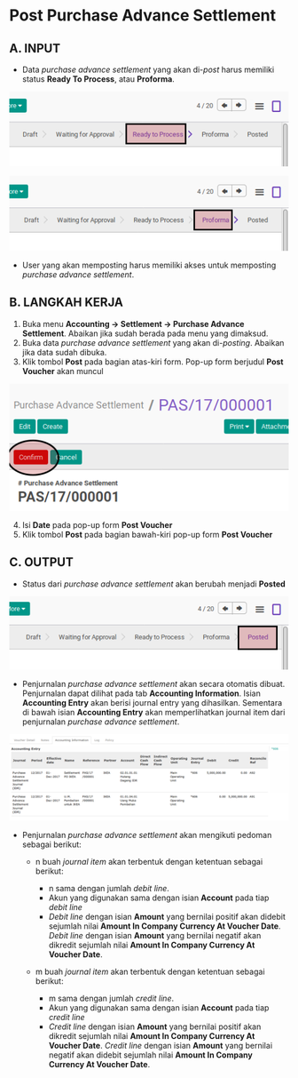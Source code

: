 # Post Purchase Advance Settlement

## A. INPUT

* Data *purchase advance settlement* yang akan di-*post* harus memiliki status **Ready To Process**, atau **Proforma**.

![](../../img/purchase-advance-settlement/status-ready-to-process.png)

![](../../img/purchase-advance-settlement/status-proforma.png)

* User yang akan memposting harus memiliki akses untuk memposting *purchase advance settlement*.

## B. LANGKAH KERJA

1. Buka menu **Accounting -> Settlement -> Purchase Advance Settlement**. Abaikan jika sudah berada pada menu yang dimaksud.
2. Buka data *purchase advance settlement* yang akan di-*posting*. Abaikan jika data sudah dibuka.
3. Klik tombol **Post** pada bagian atas-kiri form. Pop-up form berjudul **Post Voucher**
akan muncul

![](../../img/purchase-advance-settlement/tombol-confirm.png)


4. Isi **Date** pada pop-up form **Post Voucher**
5. Klik tombol **Post** pada bagian bawah-kiri pop-up form **Post Voucher**

## C. OUTPUT

* Status dari *purchase advance settlement* akan berubah menjadi **Posted**

![](../../img/purchase-advance-settlement/status-posted.png)

* Penjurnalan *purchase advance settlement* akan secara otomatis dibuat. Penjurnalan dapat dilihat pada tab **Accounting Information**. Isian **Accounting Entry** akan berisi journal entry yang dihasilkan. Sementara di bawah isian **Accounting Entry** akan memperlihatkan journal item dari penjurnalan *purchase advance settlement*.

![](../../img/purchase-advance-settlement/hasil-penjurnalan.png)

* Penjurnalan *purchase advance settlement* akan mengikuti pedoman sebagai berikut:

    * n buah *journal item* akan terbentuk dengan ketentuan sebagai berikut:

        * n sama dengan jumlah *debit line*.
        * Akun yang digunakan sama dengan isian **Account** pada tiap *debit line*
        * *Debit line* dengan isian **Amount** yang bernilai positif akan didebit sejumlah nilai **Amount In Company Currency At Voucher Date**. *Debit line* dengan isian **Amount** yang bernilai negatif akan dikredit sejumlah nilai **Amount In Company Currency At Voucher Date**.

    * m buah *journal item* akan terbentuk dengan ketentuan sebagai berikut:

        * m sama dengan jumlah *credit line*.
        * Akun yang digunakan sama dengan isian **Account** pada tiap *credit line*
        * *Credit line* dengan isian **Amount** yang bernilai positif akan dikredit sejumlah nilai **Amount In Company Currency At Voucher Date**. *Credit line* dengan isian **Amount** yang bernilai negatif akan didebit sejumlah nilai **Amount In Company Currency At Voucher Date**.
